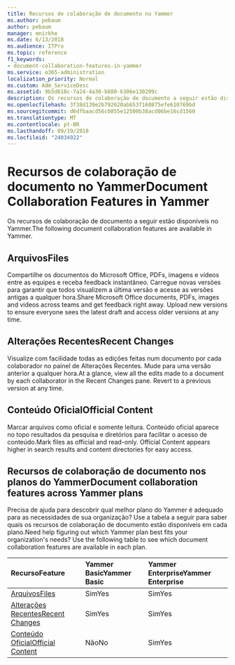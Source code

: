 ```yaml
---
title: Recursos de colaboração de documento no Yammer
ms.author: pebaum
author: pebaum
manager: mnirkhe
ms.date: 6/13/2018
ms.audience: ITPro
ms.topic: reference
f1_keywords:
- document-collaboration-features-in-yammer
ms.service: o365-administration
localization_priority: Normal
ms.custom: Adm_ServiceDesc
ms.assetid: 9b5d618c-7a24-4a30-b880-6306e130209c
description: Os recursos de colaboração de documento a seguir estão disponíveis no Yammer.
ms.openlocfilehash: 3f38d139e2b792620ab653f160875efe610769bd
ms.sourcegitcommit: d6dfbaacd56c0855e12500b38acd06be16cd1560
ms.translationtype: MT
ms.contentlocale: pt-BR
ms.lasthandoff: 09/19/2018
ms.locfileid: "24034922"
---
```

# <a name="document-collaboration-features-in-yammer"></a><span data-ttu-id="92419-103">Recursos de colaboração de documento no Yammer</span><span class="sxs-lookup"><span data-stu-id="92419-103">Document Collaboration Features in Yammer</span></span>

<span data-ttu-id="92419-104">Os recursos de colaboração de documento a seguir estão disponíveis no Yammer.</span><span class="sxs-lookup"><span data-stu-id="92419-104">The following document collaboration features are available in Yammer.</span></span>
  
## <a name="files"></a><span data-ttu-id="92419-105">Arquivos</span><span class="sxs-lookup"><span data-stu-id="92419-105">Files</span></span>
<span data-ttu-id="92419-106"><a name="bkmk_Files"> </a></span><span class="sxs-lookup"><span data-stu-id="92419-106"></span></span>

<span data-ttu-id="92419-p101">Compartilhe os documentos do Microsoft Office, PDFs, imagens e vídeos entre as equipes e receba feedback instantâneo. Carregue novas versões para garantir que todos visualizem a última versão e acesse as versões antigas a qualquer hora.</span><span class="sxs-lookup"><span data-stu-id="92419-p101">Share Microsoft Office documents, PDFs, images and videos across teams and get feedback right away. Upload new versions to ensure everyone sees the latest draft and access older versions at any time.</span></span>
  
## <a name="recent-changes"></a><span data-ttu-id="92419-109">Alterações Recentes</span><span class="sxs-lookup"><span data-stu-id="92419-109">Recent Changes</span></span>
<span data-ttu-id="92419-110"><a name="bkmk_RecentChanges"> </a></span><span class="sxs-lookup"><span data-stu-id="92419-110"></span></span>

<span data-ttu-id="92419-p102">Visualize com facilidade todas as edições feitas num documento por cada colaborador no painel de Alterações Recentes. Mude para uma versão anterior a qualquer hora.</span><span class="sxs-lookup"><span data-stu-id="92419-p102">At a glance, view all the edits made to a document by each collaborator in the Recent Changes pane. Revert to a previous version at any time.</span></span>
  
## <a name="official-content"></a><span data-ttu-id="92419-113">Conteúdo Oficial</span><span class="sxs-lookup"><span data-stu-id="92419-113">Official Content</span></span>
<span data-ttu-id="92419-114"><a name="bkmk_OfficialContent"> </a></span><span class="sxs-lookup"><span data-stu-id="92419-114"></span></span>

<span data-ttu-id="92419-p103">Marcar arquivos como oficial e somente leitura. Conteúdo oficial aparece no topo resultados da pesquisa e diretórios para facilitar o acesso de conteúdo.</span><span class="sxs-lookup"><span data-stu-id="92419-p103">Mark files as official and read-only. Official Content appears higher in search results and content directories for easy access.</span></span>
  
## <a name="document-collaboration-features-across-yammer-plans"></a><span data-ttu-id="92419-117">Recursos de colaboração de documento nos planos do Yammer</span><span class="sxs-lookup"><span data-stu-id="92419-117">Document collaboration features across Yammer plans</span></span>
<span data-ttu-id="92419-118"><a name="bkmk_OfficialContent"> </a></span><span class="sxs-lookup"><span data-stu-id="92419-118"></span></span>

<span data-ttu-id="92419-p104">Precisa de ajuda para descobrir qual melhor plano do Yammer é adequado para as necessidades de sua organização? Use a tabela a seguir para saber quais os recursos de colaboração de documento estão disponíveis em cada plano.</span><span class="sxs-lookup"><span data-stu-id="92419-p104">Need help figuring out which Yammer plan best fits your organization's needs? Use the following table to see which document collaboration features are available in each plan.</span></span>
  
|<span data-ttu-id="92419-121">**Recurso**</span><span class="sxs-lookup"><span data-stu-id="92419-121">**Feature**</span></span>|<span data-ttu-id="92419-122">**Yammer Basic**</span><span class="sxs-lookup"><span data-stu-id="92419-122">**Yammer Basic**</span></span>|<span data-ttu-id="92419-123">**Yammer Enterprise**</span><span class="sxs-lookup"><span data-stu-id="92419-123">**Yammer Enterprise**</span></span>|
|:-----|:-----|:-----|
|[<span data-ttu-id="92419-124">Arquivos</span><span class="sxs-lookup"><span data-stu-id="92419-124">Files</span></span>](document-collaboration-features-in-yammer.md#files) <br/> |<span data-ttu-id="92419-125">Sim</span><span class="sxs-lookup"><span data-stu-id="92419-125">Yes</span></span>  <br/> |<span data-ttu-id="92419-126">Sim</span><span class="sxs-lookup"><span data-stu-id="92419-126">Yes</span></span>  <br/> |
|[<span data-ttu-id="92419-127">Alterações Recentes</span><span class="sxs-lookup"><span data-stu-id="92419-127">Recent Changes</span></span>](document-collaboration-features-in-yammer.md#recent-changes) <br/> |<span data-ttu-id="92419-128">Sim</span><span class="sxs-lookup"><span data-stu-id="92419-128">Yes</span></span>  <br/> |<span data-ttu-id="92419-129">Sim</span><span class="sxs-lookup"><span data-stu-id="92419-129">Yes</span></span>  <br/> |
|[<span data-ttu-id="92419-130">Conteúdo Oficial</span><span class="sxs-lookup"><span data-stu-id="92419-130">Official Content</span></span>](document-collaboration-features-in-yammer.md#official-content) <br/> |<span data-ttu-id="92419-131">Não</span><span class="sxs-lookup"><span data-stu-id="92419-131">No</span></span>  <br/> |<span data-ttu-id="92419-132">Sim</span><span class="sxs-lookup"><span data-stu-id="92419-132">Yes</span></span>  <br/> |
   

